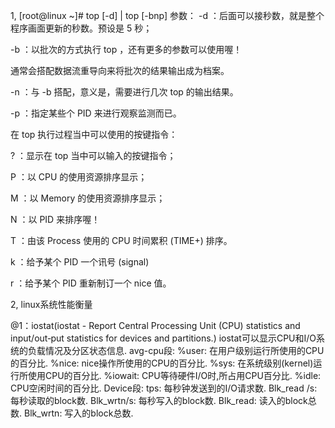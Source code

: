 1, [root@linux ~]# top [-d] | top [-bnp]
参数：
-d ：后面可以接秒数，就是整个程序画面更新的秒数。预设是 5 秒；

-b ：以批次的方式执行 top ，还有更多的参数可以使用喔！

通常会搭配数据流重导向来将批次的结果输出成为档案。

-n ：与 -b 搭配，意义是，需要进行几次 top 的输出结果。

-p ：指定某些个 PID 来进行观察监测而已。

在 top 执行过程当中可以使用的按键指令：

? ：显示在 top 当中可以输入的按键指令；

P ：以 CPU 的使用资源排序显示；

M ：以 Memory 的使用资源排序显示；

N ：以 PID 来排序喔！

T ：由该 Process 使用的 CPU 时间累积 (TIME+) 排序。

k ：给予某个 PID 一个讯号 (signal)

r ：给予某个 PID 重新制订一个 nice 值。

2, linux系统性能衡量

  @1：iostat(iostat - Report Central Processing Unit (CPU) statistics and input/out‐put statistics for devices and partitions.)
  iostat可以显示CPU和I/O系统的负载情况及分区状态信息. 
  avg-cpu段:
  %user: 在用户级别运行所使用的CPU的百分比.
  %nice: nice操作所使用的CPU的百分比.
  %sys: 在系统级别(kernel)运行所使用CPU的百分比.
  %iowait: CPU等待硬件I/O时,所占用CPU百分比.
  %idle: CPU空闲时间的百分比.
  Device段:
  tps: 每秒钟发送到的I/O请求数.
  Blk_read /s: 每秒读取的block数.
  Blk_wrtn/s: 每秒写入的block数.
  Blk_read:   读入的block总数.
  Blk_wrtn:  写入的block总数.

